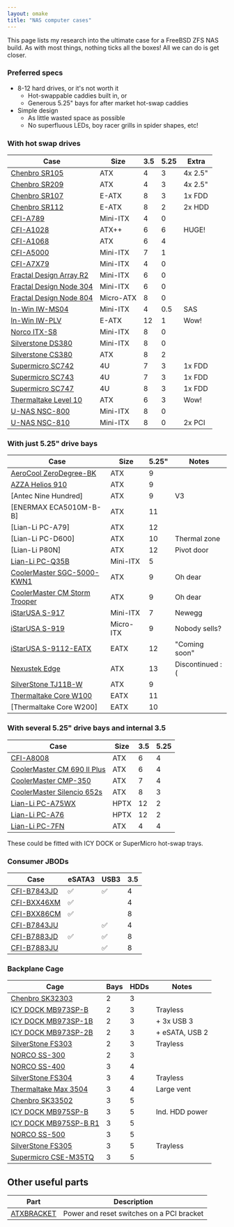 ```yaml
---
layout: omake
title: "NAS computer cases"
---
```

This page lists my research into the ultimate case for a FreeBSD ZFS NAS build. As with most things, nothing ticks all the boxes! All we can do is get closer.


### Preferred specs

* 8-12 hard drives, or it's not worth it
   * Hot-swappable caddies built in, or
   * Generous 5.25" bays for after market hot-swap caddies
* Simple design
   * As little wasted space as possible
   * No superfluous LEDs, boy racer grills in spider shapes, etc!


### With hot swap drives

Case                      | Size      | 3.5 | 5.25 | Extra
--------------------------|-----------|-----|------|--------
[Chenbro SR105]           | ATX       | 4   | 3    | 4x 2.5"
[Chenbro SR209]           | ATX       | 4   | 3    | 4x 2.5"
[Chenbro SR107]           | E-ATX     | 8   | 3    | 1x FDD
[Chenbro SR112]           | E-ATX     | 8   | 2    | 2x HDD
[CFI-A789]                | Mini-ITX  | 4   | 0    |
[CFI-A1028]               | ATX++     | 6   | 6    | HUGE!
[CFI-A1068]               | ATX       | 6   | 4    | 
[CFI-A5000]               | Mini-ITX  | 7   | 1    |
[CFI-A7X79]               | Mini-ITX  | 4   | 0    |
[Fractal Design Array R2] | Mini-ITX  | 6   | 0    | 
[Fractal Design Node 304] | Mini-ITX  | 6   | 0    | 
[Fractal Design Node 804] | Micro-ATX | 8   | 0    | 
[In-Win IW-MS04]          | Mini-ITX  | 4   | 0.5  | SAS
[In-Win IW-PLV]           | E-ATX     | 12  | 1    | Wow!
[Norco ITX-S8]            | Mini-ITX  | 8   | 0    | 
[Silverstone DS380]       | Mini-ITX  | 8   | 0    | 
[Silverstone CS380]       | ATX       | 8   | 2    | 
[Supermicro SC742]        | 4U        | 7   | 3    | 1x FDD
[Supermicro SC743]        | 4U        | 7   | 3    | 1x FDD
[Supermicro SC747]        | 4U        | 8   | 3    | 1x FDD
[Thermaltake Level 10]    | ATX       | 6   | 3    | Wow!
[U-NAS NSC-800]           | Mini-ITX  | 8   | 0    | 
[U-NAS NSC-810]           | Mini-ITX  | 8   | 0    | 2x PCI

[Chenbro SR105]: http://www.chenbro.com/en-global/products/TowerServerChassis/Mid_range_chassis_for_SOHO_SMB/SR105
[Chenbro SR209]: http://www.chenbro.com/en-global/products/TowerServerChassis/Entry_level_chassis_for_SOHO/SR209
[Chenbro SR107]: http://www.chenbro.com/en-global/products/TowerServerChassis/High_End_chassis_for_Enterprise/SR107
[Chenbro SR112]: http://www.chenbro.com/en-global/products/TowerServerChassis/High_End_chassis_for_Enterprise/SR112
[CFI-A789]: https://www.logicsupply.com/a7879/
[CFI-A1028]: http://www.chyangfun.com/cfi-a1028.html
[CFI-A1068]: http://www.chyangfun.com/cfi-a1068.html
[CFI-A5000]: http://www.chyangfun.com/cfi-a5000.html
[CFI-A7X79]: http://www.chyangfun.com/cfi-a7x79.html
[Fractal Design Array R2]: http://www.fractal-design.com/home/product/cases/discontinued-products/array-r2-mini-itx-nas-case
[Fractal Design Node 304]: http://www.fractal-design.com/home/product/cases/node-series/node-304-black
[Fractal Design Node 804]: http://www.fractal-design.com/home/product/cases/node-series/node-804
[In-Win IW-MS04]: https://www.in-win.com/en/ipc-server/ms04
[In-Win IW-PLV]: https://www.in-win.com/en/ipc-server/plv%20tower
[Norco ITX-S8]: http://www.norcotek.com/product/itx-s8/
[Silverstone DS380]: http://www.silverstonetek.com/product.php?pid=452
[Silverstone CS380]: http://www.silverstonetek.com/product.php?pid=709
[Supermicro SC742]: http://www.supermicro.com/products/chassis/4U/742/SC742T-650.cfm
[Supermicro SC743]: http://www.supermicro.com/products/chassis/4U/743/SC743TQ-865B-S
[Supermicro SC747]: http://www.supermicro.com/products/chassis/4U/747/SC747BTQ-R1K62B
[Thermaltake Level 10]: http://www.thermaltake.com/products-model.aspx?id=C_00001903
[U-NAS NSC-800]: http://www.u-nas.com/xcart/product.php?productid=17617
[U-NAS NSC-810]: http://www.u-nas.com/xcart/product.php?productid=17640


### With just 5.25" drive bays

Case                            | Size      | 5.25" | Notes
--------------------------------|-----------|-------|--------
[AeroCool ZeroDegree-BK]        | ATX       | 9     |
[AZZA Helios 910]               | ATX       | 9     |
[Antec Nine Hundred]            | ATX       | 9     | V3
[ENERMAX ECA5010M-B-B]          | ATX       | 11    |
[Lian-Li PC-A79]                | ATX       | 12    | 
[Lian-Li PC-D600]               | ATX       | 10    | Thermal zone
[Lian-Li P80N]                  | ATX       | 12    | Pivot door
[Lian-Li PC-Q35B]               | Mini-ITX  | 5     | 
[CoolerMaster SGC-5000-KWN1]    | ATX       | 9     | Oh dear
[CoolerMaster CM Storm Trooper] | ATX       | 9     | Oh dear
[iStarUSA S-917]                | Mini-ITX  | 7     | Newegg
[iStarUSA S-919]                | Micro-ITX | 9     | Nobody sells?
[iStarUSA S-9112-EATX]          | EATX      | 12    | "Coming soon"
[Nexustek Edge]                 | ATX       | 13    | Discontinued :(
[SilverStone TJ11B-W]           | ATX       | 9     | 
[Thermaltake Core W100]         | EATX      | 11    |
[Thermaltake Core W200]         | EATX      | 10    |

[AeroCool ZeroDegree-BK]: https://www.newegg.com/Product/Product.aspx?Item=N82E16811196023
[AZZA Helios 910]: https://www.newegg.com/Product/Product.aspx?Item=N82E16811517007
[ENERMAX SPINEREX ECA5010M-B-B]: https://www.newegg.com/Product/Product.aspx?Item=N82E16811124141
[Lian-Li PC-Q35B]: http://www.lian-li.com/en/dt_portfolio/pc-q35/
[Lian-Li PC80N]: http://www.lian-li.com/en/dt_portfolio/pc-p80n/
[CoolerMaster CM Storm Trooper]: http://www.coolermaster.com/case/full-tower/trooper/
[CoolerMaster SGC-5000-KWN1]: http://www.coolermaster.com/case/full-tower/trooperwindow/
[Nine Hundred Two]: http://www.antec.com/product.php?id=705322&pid=43&lan=nz
[iStarUSA S-917]: http://www.istarusa.com/istarusa/products.php?model=S-917
[iStarUSA S-919]: http://www.istarusa.com/istarusa/products.php?model=S-919
[iStarUSA S-9112-EATX]: http://www.istarusa.com/istarusa/products.php?model=S-9112-EATX
[Nexustek Edge]: https://nexustek.us/cases/edge
[SilverStone TJ11B-W]: http://www.silverstonetek.com/product.php?pid=292
[Thermaltake Core W100]: http://www.thermaltake.com/Chassis/Super_Tower_/Core/C_00002802/Core_W100/Design.htm#


### With several 5.25" drive bays and internal 3.5

Case                          | Size | 3.5 | 5.25 
------------------------------|------|-----|------
[CFI-A8008]                   | ATX  | 6   | 4
[CoolerMaster CM 690 II Plus] | ATX  | 6   | 4
[CoolerMaster CMP-350]        | ATX  | 7   | 4
[CoolerMaster Silencio 652s]  | ATX  | 8   | 3
[Lian-Li PC-A75WX]            | HPTX | 12  | 2
[Lian-Li PC-A76]              | HPTX | 12  | 2
[Lian-Li PC-7FN]              | ATX  | 4   | 4

[CFI-A8008]: http://www.chyangfun.com/cfi-a8008.html
[CoolerMaster CM 690 II Plus]: http://www.coolermaster.com/case/mid-tower/cm-690-ii-plus-white/
[CoolerMaster CMP-350]: http://www.coolermaster.com/case/mid-tower/cmp-350/
[CoolerMaster Silencio 652s]: http://www.coolermaster.com/case/mid-tower/silencio652s/
[Lian-Li PC-A75WX]: http://www.ebay.com.au/itm/Lian-Li-PC-A75WX-Full-tower-HPTX-no-power-supply-ATX-black-PC-A75WX-/272538017305
[Lian-Li PC-A76]: http://www.lian-li.com/en/dt_portfolio/pc-a76/
[Lian-Li PC-7FN]: http://www.lian-li.com/en/dt_portfolio/pc-7fn/

These could be fitted with ICY DOCK or SuperMicro hot-swap trays.


### Consumer JBODs

Case          | eSATA3 | USB3 | 3.5
--------------|--------|------|-----
[CFI-B7843JD] | ✅     | ✅   | 4
[CFI-BXX46XM] | ✅     |      | 4
[CFI-BXX86CM] | ✅     |      | 8
[CFI-B7843JU] |        | ✅   | 4
[CFI-B7883JD] | ✅     | ✅   | 8
[CFI-B7883JU] |        | ✅   | 8

[CFI-B7843JD]: http://www.chyangfun.com/cfi-b7843jd-4-bay.html
[CFI-BXX46XM]: http://www.chyangfun.com/sata-6g-cfi-bxx46xm-4-bay.html
[CFI-BXX86CM]: http://www.chyangfun.com/sata-6g-cfi-bxx86cm-8-bay.html
[CFI-B7843JU]: http://www.chyangfun.com/cfi-b7843ju-4-bay.html
[CFI-B7883JD]: http://www.chyangfun.com/cfi-b7883jd-8-bay.html
[CFI-B7883JU]: http://www.chyangfun.com/cfi-b7883ju-8-bay.html


### Backplane Cage

Cage                    | Bays | HDDs |  Notes
------------------------|------|------|---------------
[Chenbro SK32303]       | 2    | 3    | 
[ICY DOCK MB973SP-B]    | 2    | 3    | Trayless
[ICY DOCK MB973SP-1B]   | 2    | 3    | + 3x USB 3
[ICY DOCK MB973SP-2B]   | 2    | 3    | + eSATA, USB 2
[SilverStone FS303]     | 2    | 3    | Trayless
[NORCO SS-300]          | 2    | 3    |
[NORCO SS-400]          | 3    | 4    |
[SilverStone FS304]     | 3    | 4    | Trayless
[Thermaltake Max 3504]  | 3    | 4    | Large vent
[Chenbro SK33502]       | 3    | 5    |
[ICY DOCK MB975SP-B]    | 3    | 5    | Ind. HDD power
[ICY DOCK MB975SP-B R1] | 3    | 5    |          
[NORCO SS-500]          | 3    | 5    |            
[SilverStone FS305]     | 3    | 5    | Trayless
[Supermicro CSE-M35TQ]  | 3    | 5    | 

[Chenbro SK33502]: http://www.chenbro.com/en-global/products/Storage_Expansion_Kit/Hot-Swap_HDD_Enclosure/SK33502
[ICY DOCK MB973SP-B]: http://www.icydock.com/goods.php?id=119
[ICY DOCK MB973SP-1B]: http://www.icydock.com/goods.php?id=157
[ICY DOCK MB973SP-2B]: http://www.icydock.com/goods.php?id=158
[ICY DOCK MB975SP-B]: http://www.icydock.com/goods.php?id=163
[ICY DOCK MB975SP-B R1]: http://www.icydock.com/goods.php?id=242
[NORCO SS-300]: http://www.norcotek.com/product/ss-300/
[NORCO SS-400]: http://www.norcotek.com/product/ss-400/
[NORCO SS-500]: http://www.norcotek.com/product/ss-500/
[Chenbro SK32303]: http://www.chenbro.com/en-global/products/Storage_Expansion_Kit/Hot-Swap_HDD_Enclosure/SK32303
[SilverStone FS303]: http://www.silverstonetek.com/product.php?pid=603&area=en
[SilverStone FS304]: http://www.silverstonetek.com/product.php?pid=604&area=en
[SilverStone FS305]: http://www.silverstonetek.com/product.php?pid=605&area=en
[Supermicro CSE-M35TQ]: http://www.supermicro.com/products/accessories/mobilerack/CSE-M35TQ.cfm
[Thermaltake Max 3503]: http://www.thermaltake.com/Storage/Rack_/_/C_00002934/Max_3503_SATA_HDD_Rack/design.htm
[Thermaltake Max 3504]: http://www.thermaltake.com/Storage/Rack_/_/C_00002935/Max_3504_SATA_HDD_Rack/design.htm


## Other useful parts

Part         | Description
-------------|-------------------------------------------
[ATXBRACKET] | Power and reset switches on a PCI bracket

[ATXBRACKET]: https://www.highspeedpc.com/ATX_Power_Bracket_p/atxbracket.htm
